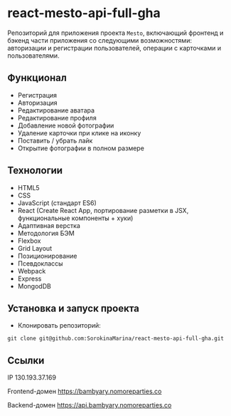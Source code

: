 # react-mesto-api-full-gha
Репозиторий для приложения проекта `Mesto`, включающий фронтенд и бэкенд части приложения со следующими возможностями: авторизации и регистрации пользователей, операции с карточками и пользователями. 

## Функционал

* Регистрация
* Авторизация
* Редактирование аватара
* Редактирование профиля
* Добавление новой фотографии
* Удаление карточки при клике на иконку
* Поставить / убрать лайк
* Открытие фотографии в полном размере

## Технологии

* HTML5
* CSS
* JavaScript (стандарт ES6)
* React (Create React App, портирование разметки в JSX, функциональные компоненты + хуки)
* Адаптивная верстка
* Методология БЭМ
* Flexbox
* Grid Layout
* Позиционирование
* Псевдоклассы
* Webpack
* Express
* MongodDB

## Установка и запуск проекта

* Клонировать репозиторий:

`git clone git@github.com:SorokinaMarina/react-mesto-api-full-gha.git`


## Ссылки

IP 130.193.37.169

Frontend-домен https://bambyary.nomoreparties.co

Backend-домен https://api.bambyary.nomoreparties.co
